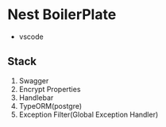 # Nest BoilerPlate

* vscode 

## Stack

1. Swagger
2. Encrypt Properties
3. Handlebar
4. TypeORM(postgre)
5. Exception Filter(Global Exception Handler)